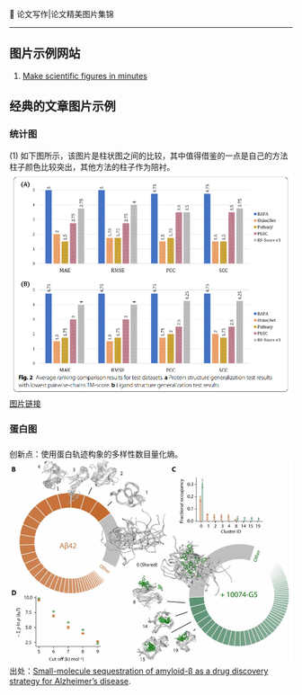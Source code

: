 👏 论文写作|论文精美图片集锦

---
## 图片示例网站
1. [Make scientific figures in minutes](https://www.biorender.com/categories/proteins)

## 经典的文章图片示例
### 统计图
(1) 如下图所示，该图片是柱状图之间的比较，其中值得借鉴的一点是自己的方法柱子颜色比较突出，其他方法的柱子作为陪衬。  
![](论文写作论文精美图片集锦/论文写作论文精美图片集锦_2022-04-05-15-47-26.png)  
[图片链接](https://link.springer.com/article/10.1186/s12859-021-04466-0)  

### 蛋白图


### 
创新点：使用蛋白轨迹构象的多样性数目量化熵。    
![](论文写作论文精美图片集锦/论文写作论文精美图片集锦_2023-06-20-13-11-04.png)  
出处：[Small-molecule sequestration of amyloid-β as a drug discovery strategy for Alzheimer’s disease](https://www.science.org/doi/10.1126/sciadv.abb5924).   